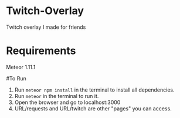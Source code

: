# Twitch-Overlay
Twitch overlay I made for friends

# Requirements
Meteor 1.11.1

#To Run
1. Run `meteor npm install` in the terminal to install all dependencies.
2. Run `meteor` in the terminal to run it.
3. Open the browser and go to localhost:3000
4. URL/requests and URL/twitch are other "pages" you can access.

